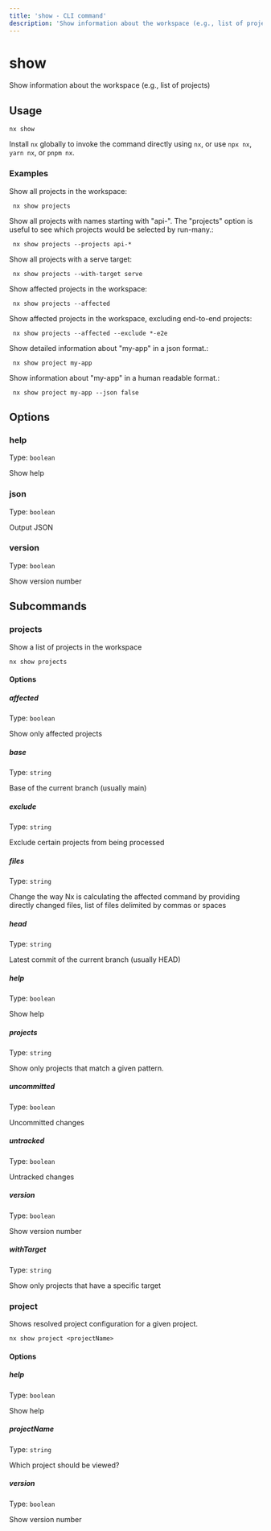 ```yaml
---
title: 'show - CLI command'
description: 'Show information about the workspace (e.g., list of projects)'
---
```


# show

Show information about the workspace (e.g., list of projects)

## Usage

```shell
nx show
```

Install `nx` globally to invoke the command directly using `nx`, or use `npx nx`, `yarn nx`, or `pnpm nx`.

### Examples

Show all projects in the workspace:

```shell
 nx show projects
```

Show all projects with names starting with "api-". The "projects" option is useful to see which projects would be selected by run-many.:

```shell
 nx show projects --projects api-*
```

Show all projects with a serve target:

```shell
 nx show projects --with-target serve
```

Show affected projects in the workspace:

```shell
 nx show projects --affected
```

Show affected projects in the workspace, excluding end-to-end projects:

```shell
 nx show projects --affected --exclude *-e2e
```

Show detailed information about "my-app" in a json format.:

```shell
 nx show project my-app
```

Show information about "my-app" in a human readable format.:

```shell
 nx show project my-app --json false
```

## Options

### help

Type: `boolean`

Show help

### json

Type: `boolean`

Output JSON

### version

Type: `boolean`

Show version number

## Subcommands

### projects

Show a list of projects in the workspace

```shell
nx show projects
```

#### Options

##### affected

Type: `boolean`

Show only affected projects

##### base

Type: `string`

Base of the current branch (usually main)

##### exclude

Type: `string`

Exclude certain projects from being processed

##### files

Type: `string`

Change the way Nx is calculating the affected command by providing directly changed files, list of files delimited by commas or spaces

##### head

Type: `string`

Latest commit of the current branch (usually HEAD)

##### help

Type: `boolean`

Show help

##### projects

Type: `string`

Show only projects that match a given pattern.

##### uncommitted

Type: `boolean`

Uncommitted changes

##### untracked

Type: `boolean`

Untracked changes

##### version

Type: `boolean`

Show version number

##### withTarget

Type: `string`

Show only projects that have a specific target

### project

Shows resolved project configuration for a given project.

```shell
nx show project <projectName>
```

#### Options

##### help

Type: `boolean`

Show help

##### projectName

Type: `string`

Which project should be viewed?

##### version

Type: `boolean`

Show version number
